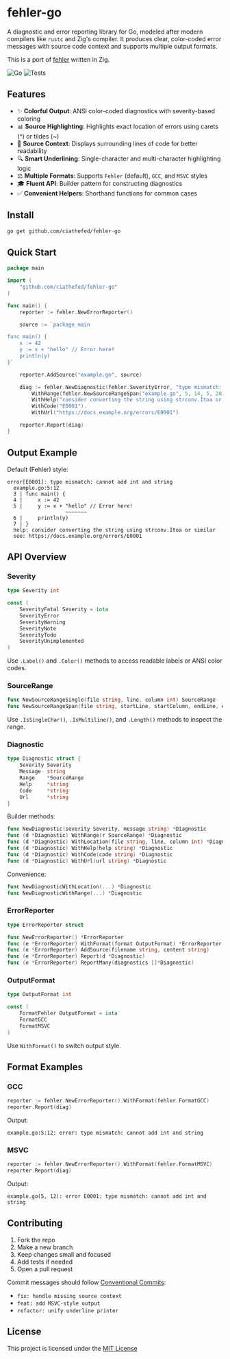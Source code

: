 # fehler-go

A diagnostic and error reporting library for Go, modeled after modern compilers like `rustc` and Zig's compiler. It produces clear, color-coded error messages with source code context and supports multiple output formats.

This is a port of [fehler](https://github.com/ciathefed/fehler) written in Zig.

![Go](https://img.shields.io/badge/Go-1.24.5-blue?style=flat-square%5C&logo=go)
![Tests](https://img.shields.io/github/actions/workflow/status/ciathefed/fehler-go/go.yml?label=Tests%20%F0%9F%A7%AA&style=flat-square)

## Features

* ✨ **Colorful Output**: ANSI color-coded diagnostics with severity-based coloring
* 📊 **Source Highlighting**: Highlights exact location of errors using carets (^) or tildes (\~)
* 📄 **Source Context**: Displays surrounding lines of code for better readability
* 🔍 **Smart Underlining**: Single-character and multi-character highlighting logic
* ⚖️ **Multiple Formats**: Supports `Fehler` (default), `GCC`, and `MSVC` styles
* 🎓 **Fluent API**: Builder pattern for constructing diagnostics
* ✅ **Convenient Helpers**: Shorthand functions for common cases

## Install

```bash
go get github.com/ciathefed/fehler-go
```

## Quick Start

```go
package main

import (
    "github.com/ciathefed/fehler-go"
)

func main() {
    reporter := fehler.NewErrorReporter()

    source := `package main

func main() {
    x := 42
    y := x + "hello" // Error here!
    println(y)
}`

    reporter.AddSource("example.go", source)

    diag := fehler.NewDiagnostic(fehler.SeverityError, "type mismatch: cannot add int and string").
        WithRange(fehler.NewSourceRangeSpan("example.go", 5, 14, 5, 20)).
        WithHelp("consider converting the string using strconv.Itoa or similar").
        WithCode("E0001").
        WithUrl("https://docs.example.org/errors/E0001")

    reporter.Report(diag)
}
```

## Output Example

Default (Fehler) style:

```
error[E0001]: type mismatch: cannot add int and string
  example.go:5:12
  3 | func main() {
  4 |     x := 42
  5 |     y := x + "hello" // Error here!
                   ~~~~~~~
  6 |     println(y)
  7 | }
  help: consider converting the string using strconv.Itoa or similar
  see: https://docs.example.org/errors/E0001
```

## API Overview

### Severity

```go
type Severity int

const (
    SeverityFatal Severity = iota
    SeverityError
    SeverityWarning
    SeverityNote
    SeverityTodo
    SeverityUnimplemented
)
```

Use `.Label()` and `.Color()` methods to access readable labels or ANSI color codes.

### SourceRange

```go
func NewSourceRangeSingle(file string, line, column int) SourceRange
func NewSourceRangeSpan(file string, startLine, startColumn, endLine, endColumn int) SourceRange
```

Use `.IsSingleChar()`, `.IsMultiline()`, and `.Length()` methods to inspect the range.

### Diagnostic

```go
type Diagnostic struct {
    Severity Severity
    Message  string
    Range    *SourceRange
    Help     *string
    Code     *string
    Url      *string
}
```

Builder methods:

```go
func NewDiagnostic(severity Severity, message string) *Diagnostic
func (d *Diagnostic) WithRange(r SourceRange) *Diagnostic
func (d *Diagnostic) WithLocation(file string, line, column int) *Diagnostic
func (d *Diagnostic) WithHelp(help string) *Diagnostic
func (d *Diagnostic) WithCode(code string) *Diagnostic
func (d *Diagnostic) WithUrl(url string) *Diagnostic
```

Convenience:

```go
func NewDiagnosticWithLocation(...) *Diagnostic
func NewDiagnosticWithRange(...) *Diagnostic
```

### ErrorReporter

```go
type ErrorReporter struct

func NewErrorReporter() *ErrorReporter
func (e *ErrorReporter) WithFormat(format OutputFormat) *ErrorReporter
func (e *ErrorReporter) AddSource(filename string, content string)
func (e *ErrorReporter) Report(d *Diagnostic)
func (e *ErrorReporter) ReportMany(diagnostics []*Diagnostic)
```

### OutputFormat

```go
type OutputFormat int

const (
    FormatFehler OutputFormat = iota
    FormatGCC
    FormatMSVC
)
```

Use `WithFormat()` to switch output style.

## Format Examples

### GCC

```go
reporter := fehler.NewErrorReporter().WithFormat(fehler.FormatGCC)
reporter.Report(diag)
```

Output:

```
example.go:5:12: error: type mismatch: cannot add int and string
```

### MSVC

```go
reporter := fehler.NewErrorReporter().WithFormat(fehler.FormatMSVC)
reporter.Report(diag)
```

Output:

```
example.go(5, 12): error E0001: type mismatch: cannot add int and string
```

## Contributing

1. Fork the repo
2. Make a new branch
3. Keep changes small and focused
4. Add tests if needed
5. Open a pull request

Commit messages should follow [Conventional Commits](https://www.conventionalcommits.org/):

* `fix: handle missing source context`
* `feat: add MSVC-style output`
* `refactor: unify underline printer`

## License

This project is licensed under the [MIT License](./LICENSE)
